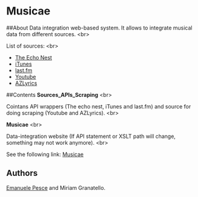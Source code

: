 # Musicae

##About
Data integration web-based system. It allows to integrate  musical data from different sources. <br\>

List of sources: <br\>
- [The Echo Nest](http://the.echonest.com/)
- [iTunes](https://www.apple.com/itunes/affiliates/resources/documentation/itunes-store-web-service-search-api.html)
- [last.fm](https://www.apple.com/itunes/affiliates/resources/documentation/itunes-store-web-service-search-api.html)
- [Youtube](https://www.youtube.com/)
- [AZLyrics](http://www.azlyrics.com/)

##Contents 
**Sources_APIs_Scraping** <br\>

Cointans API wrappers (The echo nest, iTunes and last.fm) and source for doing scraping (Youtube and AZLyrics). <br\>

**Musicae** <br\>

Data-integration website (If API statement or XSLT path will change, something may not work anymore). <br\>

See the following link: [Musicae](http://musicae.altervista.org/)


## Authors
[Emanuele Pesce](https://github.com/emanuelepesce) and Miriam Granatello.
